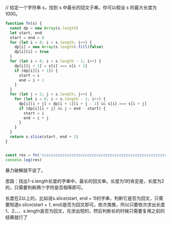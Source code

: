 // 给定一个字符串 s，找到 s 中最长的回文子串。你可以假设 s 的最大长度为 1000。
```js
function fn(s) {
  const dp = new Array(s.length)
  let start, end
  start = end = 0
  for (let i = 0; i < s.length; i++) {
    dp[i] = new Array(s.length).fill(false)
    dp[i][i] = true
  }
  for (let i = 0; i < s.length - 1; i++) {
    dp[i][i + 1] = s[i] === s[i + 1]
    if (dp[i][i + 1]) {
      start = i
      end = i + 1
    }
  }
  for (let j = 2; j < s.length; j++) {
    for (let i = 0; i < s.length - 2; i++) {
      dp[i][i + j] = dp[i + 1][i + j - 1] && s[i] === s[i + j]
      if (dp[i][i + j] && j > end - start) {
        start = i
        end = i + j
      }
    }
  }
  return s.slice(start, end + 1)
}


const res = fn('ccccccccccccccccccccccccccccccccccccccccccccccccccccccccccccccccccccccccccccccccccc')
console.log(res)
```
暴力破解就不说了。

思路：找出1-s.length长度的字串中，最长的回文串。长度为1的肯定是，长度为2的，只需要判断两个字符是否相等即可。

长度在2以上的，比如说s.slice(start, end + 1)的字串，判断它是否为回文，只需要知道s.slice(start + 1, end)是否为回文即可。依次类推，所以只要依次求出长度1、2、、、s.length是否为回文，先求出短的，然后判断长的时候只需要复用之前的结果就行了